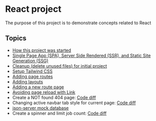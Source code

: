 # React project

The purpose of this project is to demonstrate concepts related to React

## Topics

- [How this project was started](docs/project-initialization.md)
- [Single Page App (SPA), Server Side Rendered (SSR), and Static Site Generation (SSG)](docs/SPA-SSR-SSG.md)
- [Cleanup (delete unused files) for initial project](docs/delete-unused-initial-files.md)
- [Setup Tailwind CSS](docs/setup-tailwind-css.md)
- [Adding page routes](docs/adding-page-routes.md)
- [Adding layouts](docs/adding-layouts.md)
- [Adding a new route page](docs/adding-new-route-page.md)
- [Avoiding page reload with Link](docs/link-versus-anchor.md)
- Create a NOT found 404 page: [Code diff](https://github.com/g-milligan/reactproject/commit/9b4cbfecb9e43b924ef098a8a6726e1dfdcacddb)
- Changing active navbar tab style for current page: [Code diff](https://github.com/g-milligan/reactproject/commit/82488cfc90e31dc9644b75f750e79f1fde932278)
- [json-server mock database](docs/json-server.md)
- Create a spinner and limit job count: [Code diff](https://github.com/g-milligan/reactproject/commit/9acaeab2984bcd89a09b47b9d31f631bc5783a2d)